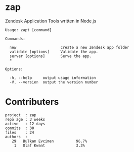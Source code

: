 zap
===

Zendesk Application Tools written in Node.js

    Usage: zapt [command]

    Commands:

      new                    create a new Zendesk app folder
      validate [options]     Validate the app.
      server [options]       Serve the app.
      *                     

    Options:

      -h, --help     output usage information
      -V, --version  output the version number

Contributers
============


```text
project  : zap
repo age : 3 weeks
active   : 12 days
commits  : 30
files    : 24
authors  : 
   29	Bulkan Evcimen          96.7%
    1	Olaf Kwant              3.3%
````
